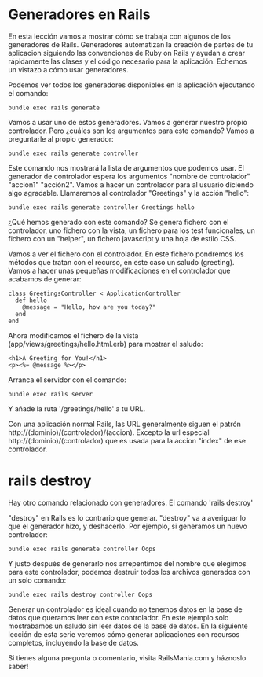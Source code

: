 # Generadores en Rails

En esta lección vamos a mostrar cómo se trabaja con algunos de los generadores de Rails.
Generadores automatizan la creación de partes de tu aplicacion siguiendo las convenciones de Ruby on Rails y ayudan a crear rápidamente las clases y el código necesario para la aplicación. Echemos un vistazo a cómo usar generadores.

Podemos ver todos los generadores disponibles en la aplicación ejecutando el comando:
```
bundle exec rails generate
```

Vamos a usar uno de estos generadores. Vamos a generar nuestro propio controlador. Pero ¿cuáles son los argumentos para este comando? Vamos a preguntarle al propio generador:
```
bundle exec rails generate controller
```

Este comando nos mostrará la lista de argumentos que podemos usar. El generador de controlador espera los argumentos "nombre de controlador" "acción1" "acción2".
Vamos a hacer un controlador para al usuario diciendo algo agradable. Llamaremos al controlador "Greetings" y la acción "hello":
```
bundle exec rails generate controller Greetings hello
```

¿Qué hemos generado con este comando?
Se genera fichero con el controlador, uno fichero con la vista, un fichero para los test funcionales, un fichero con un "helper", un fichero javascript y una hoja de estilo CSS.

Vamos a ver el fichero con el controlador. En este fichero pondremos los métodos que tratan con el recurso, en este caso un saludo (greeting).
Vamos a hacer unas pequeñas modificaciones en el controlador que acabamos de generar:
```
class GreetingsController < ApplicationController
  def hello
    @message = "Hello, how are you today?"
  end
end
```

Ahora modificamos el fichero de la vista (app/views/greetings/hello.html.erb) para mostrar el saludo:
```
<h1>A Greeting for You!</h1>
<p><%= @message %></p>
```

Arranca el servidor con el comando:
```
bundle exec rails server
```

Y añade la ruta '/greetings/hello' a tu URL.

Con una aplicación normal Rails, las URL generalmente siguen el patrón http://(dominio)/(controlador)/(accion). Excepto la url especial http://(dominio)/(controlador) que es usada para la accion "index" de ese controlador.


# rails destroy
Hay otro comando relacionado con generadores. El comando 'rails destroy'

"destroy" en Rails es lo contrario que generar. "destroy" va a averiguar lo que el generador hizo, y deshacerlo.
Por ejemplo, si generamos un nuevo controlador:
```
bundle exec rails generate controller Oops
```

Y justo después de generarlo nos arrepentimos del nombre que elegimos para este controlador, podemos destruir todos los archivos generados con un solo comando:
```
bundle exec rails destroy controller Oops
```

Generar un controlador es ideal cuando no tenemos datos en la base de datos que queramos leer con este controlador. En este ejemplo solo mostrabamos un saludo sin leer datos de la base de datos. En la siguiente lección de esta serie veremos cómo generar aplicaciones con recursos completos, incluyendo la base de datos.

Si tienes alguna pregunta o comentario, visita RailsMania.com y háznoslo saber!